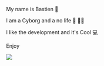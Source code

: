 
My name is Bastien 👦

I am a Cyborg and a no life 🤖 👨‍💻

I like the development and it's Cool 💻

Enjoy

<img src = "https://github-readme-stats.vercel.app/api?username=hhhhhmmmmmm&&show_icons=true&title_color=ffffff&icon_color=bb2acf&text_color=daf7dc&bg_color=151515">
